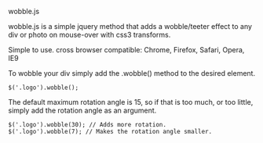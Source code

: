 wobble.js

wobble.js is a simple jquery method that adds a wobble/teeter effect to any div or photo on mouse-over with css3 transforms.

Simple to use. cross browser compatible: Chrome, Firefox, Safari, Opera, IE9

To wobble your div simply add the .wobble() method to the desired element.

    $('.logo').wobble();

The default maximum rotation angle is 15, so if that is too much, or too little, simply add the rotation angle as an argument.

    $('.logo').wobble(30); // Adds more rotation.
    $('.logo').wobble(7); // Makes the rotation angle smaller.

